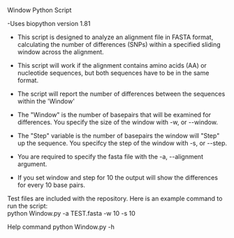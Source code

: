 Window Python Script

-Uses biopython version 1.81




- This script is designed to analyze an alignment file in FASTA format, calculating the number of differences (SNPs) within a specified sliding window across the alignment.
  
- This script will work if the alignment contains amino acids (AA) or nucleotide sequences, but both sequences have to be in the same format.
- The script will report the number of differences between the sequences within the 'Window'
- The "Window" is the number of basepairs that will be examined for differences. You specify the size of the window with -w, or --window.
- The "Step" variable is the number of basepairs the window will "Step" up the sequence. You specifcy the step of the window with -s, or --step.
- You are required to specify the fasta file with the -a, --alignment argument. 
- If you set window and step for 10 the output will show the differences for every 10 base pairs.

Test files are included with the repository. Here is an example command to run the script:  
python Window.py -a TEST.fasta -w 10 -s 10



Help command python Window.py -h
